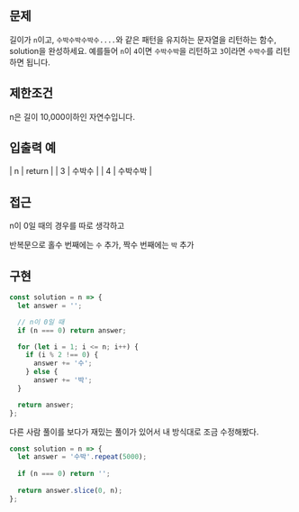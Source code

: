 ## 문제

길이가 `n`이고, `수박수박수박수....`와 같은 패턴을 유지하는 문자열을 리턴하는 함수, solution을 완성하세요. 예를들어 `n`이 `4`이면 `수박수박`을 리턴하고 `3`이라면 `수박수`를 리턴하면 됩니다.

## 제한조건

n은 길이 10,000이하인 자연수입니다.

## 입출력 예

| n |	return |
| 3 |	수박수 |
| 4 |	수박수박 |

## 접근 

n이 0일 때의 경우를 따로 생각하고

반복문으로 홀수 번째에는 `수` 추가, 짝수 번째에는 `박` 추가

## 구현

```js
const solution = n => {
  let answer = '';

  // n이 0일 때
  if (n === 0) return answer;

  for (let i = 1; i <= n; i++) {
    if (i % 2 !== 0) {
      answer += '수';
    } else {
      answer += '박';
  }

  return answer;
};
```

다른 사람 풀이를 보다가 재밌는 풀이가 있어서 내 방식대로 조금 수정해봤다. 

```js
const solution = n => {
  let answer = '수박'.repeat(5000);
    
  if (n === 0) return '';
    
  return answer.slice(0, n);
};
```
